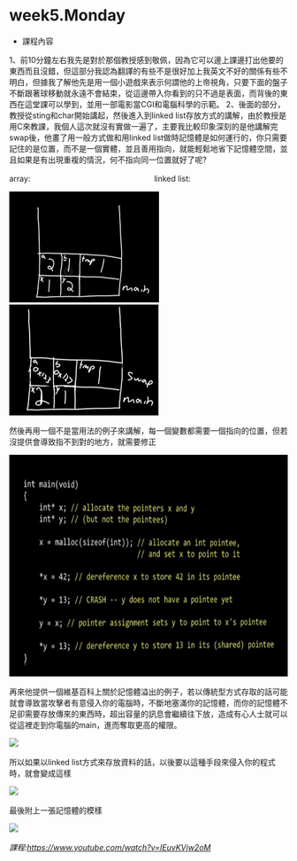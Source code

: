 # week5.Monday
- 課程內容
 
 1、前10分鐘左右我先是對於那個教授感到敬佩，因為它可以邊上課邊打出他要的東西而且沒錯，但這部分我認為翻譯的有些不是很好加上我英文不好的關係有些不明白，但據我了解他先是用一個小遊戲來表示何謂他的上帝視角，只要下面的盤子不斷跟著球移動就永遠不會結束，從這邊帶入你看到的只不過是表面，而背後的東西在這堂課可以學到，並用一部電影當CGI和電腦科學的示範。
2、後面的部分，教授從sting和char開始講起，然後進入到linked list存放方式的講解，由於教授是用C來教課，我個人這次就沒有實做一遍了，主要我比較印象深刻的是他講解完swap後，他畫了用一般方式做和用linked list做時記憶體是如何運行的，你只需要記住的是位置，而不是一個實體，並且善用指向，就能輕鬆地省下記憶體空間，並且如果是有出現重複的情況，何不指向同一位置就好了呢?

array:　　　　　　　　　　　　　　　　linked list:

<img src='https://github.com/wellslu/DSA/blob/master/CS50/week5/jpg/1575805346067.jpg' height=200 weight =200>　　<img src='https://github.com/wellslu/DSA/blob/master/CS50/week5/jpg/1575805374024.jpg' height=200 weight =200>

然後再用一個不是當用法的例子來講解，每一個變數都需要一個指向的位置，但若沒提供會導致指不到對的地方，就需要修正

<img src='https://github.com/wellslu/DSA/blob/master/CS50/week5/jpg/157.jpg' height=400 weight =400>
                                                                      
再來他提供一個維基百科上關於記憶體溢出的例子，若以傳統型方式存取的話可能就會導致當攻擊者有意侵入你的電腦時，不斷地塞滿你的記憶體，而你的記憶體不足卻需要存放傳來的東西時，超出容量的訊息會繼續往下放，造成有心人士就可以從這裡走到你電腦的main，進而奪取更高的權限。

<img src='https://upload.wikimedia.org/wikipedia/commons/c/c3/Stack_Overflow_4.png' height=400 weight =200>

所以如果以linked list方式來存放資料的話，以後要以這種手段來侵入你的程式時，就會變成這樣

<img src='https://imgs.xkcd.com/comics/pointers.png' height=400 weight =400>

最後附上一張記憶體的模樣

<img src='http://cdn.cs50.net/2013/fall/lectures/5/m/notes5m/program_memory.png' height=400 weight =200>

*課程:https://www.youtube.com/watch?v=IEuvKVjw2oM*
